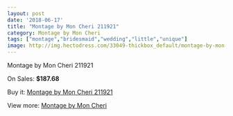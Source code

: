 ```yaml
---
layout: post
date: '2018-06-17'
title: "Montage by Mon Cheri 211921"
category: Montage by Mon Cheri
tags: ["montage","bridesmaid","wedding","little","unique"]
image: http://img.hectodress.com/33049-thickbox_default/montage-by-mon-cheri-211921.jpg
---
```

Montage by Mon Cheri 211921

On Sales: **$187.68**
<a href="https://www.hectodress.com/montage-by-mon-cheri/15177-montage-by-mon-cheri-211921.html"><amp-img layout="responsive" width="600" height="600" src="//img.hectodress.com/33049-thickbox_default/montage-by-mon-cheri-211921.jpg" alt="Montage by Mon Cheri 211921 0" /></a>

Buy it: [Montage by Mon Cheri 211921](https://www.hectodress.com/montage-by-mon-cheri/15177-montage-by-mon-cheri-211921.html "Montage by Mon Cheri 211921")

View more: [Montage by Mon Cheri](https://www.hectodress.com/272-montage-by-mon-cheri "Montage by Mon Cheri")